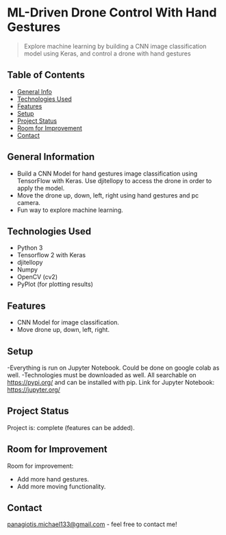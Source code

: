 # ML-Driven Drone Control With Hand Gestures
> Explore machine learning by building a CNN image classification model using Keras, and control a drone with hand gestures

## Table of Contents
* [General Info](#general-information)
* [Technologies Used](#technologies-used)
* [Features](#features)
* [Setup](#setup)
* [Project Status](#project-status)
* [Room for Improvement](#room-for-improvement)
* [Contact](#contact)
<!-- * [License](#license) -->


## General Information
- Build a CNN Model for hand gestures image classification using TensorFlow with Keras. Use djitellopy to access the drone
in order to apply the model.
- Move the drone up, down, left, right using hand gestures and pc camera.
- Fun way to explore machine learning.


## Technologies Used
- Python 3
- Tensorflow 2 with Keras
- djitellopy
- Numpy
- OpenCV (cv2)
- PyPlot (for plotting results)


## Features
- CNN Model for image classification.
- Move drone up, down, left, right.

## Setup
-Everything is run on Jupyter Notebook. Could be done on google colab as well.
-Technologies must be downloaded as well. All searchable on https://pypi.org/ and can be installed with pip.
Link for Jupyter Notebook: https://jupyter.org/

## Project Status
Project is: complete (features can be added).


## Room for Improvement

Room for improvement:
- Add more hand gestures.
- Add more moving functionality.

## Contact
panagiotis.michael133@gmail.com - feel free to contact me!
